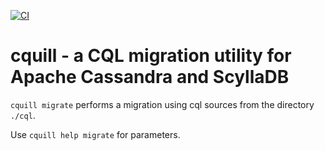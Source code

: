 [![CI](https://img.shields.io/github/actions/workflow/status/eighty4/cquill/verify.yml)](https://github.com/eighty4/cquill/actions/workflows/verify.yml)

# cquill - a CQL migration utility for Apache Cassandra and ScyllaDB

`cquill migrate` performs a migration using cql sources from the directory `./cql`.

Use `cquill help migrate` for parameters.
